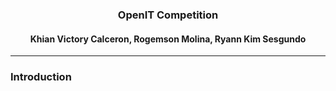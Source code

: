 <h3 align="center">OpenIT Competition</h3>
<h4 align="center">Khian Victory Calceron, Rogemson Molina, Ryann Kim Sesgundo</h4>

---
### Introduction
